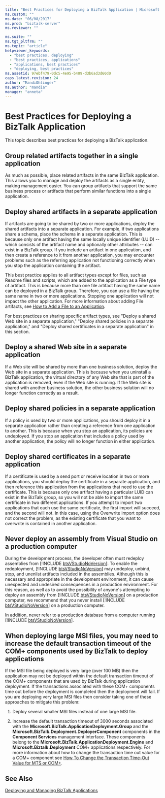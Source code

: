 ```yaml
---
title: "Best Practices for Deploying a BizTalk Application | Microsoft Docs"
ms.custom: ""
ms.date: "06/08/2017"
ms.prod: "biztalk-server"
ms.reviewer: ""

ms.suite: ""
ms.tgt_pltfrm: ""
ms.topic: "article"
helpviewer_keywords: 
  - "best practices, deploying"
  - "best practices, applications"
  - "applications, best practices"
  - "deploying, best practices"
ms.assetid: 97ebf479-0dc5-4e95-b409-d3b6ad3d60d0
caps.latest.revision: 24
author: "MandiOhlinger"
ms.author: "mandia"
manager: "anneta"
---
```

# Best Practices for Deploying a BizTalk Application
This topic describes best practices for deploying a BizTalk application.  
  
## Group related artifacts together in a single application  
 As much as possible, place related artifacts in the same BizTalk application. This allows you to manage and deploy the artifacts as a single entity, making management easier. You can group artifacts that support the same business process or artifacts that perform similar functions into a single application.  
  
## Deploy shared artifacts in a separate application  
 If artifacts are going to be shared by two or more applications, deploy the shared artifacts into a separate application. For example, if two applications share a schema, place the schema in a separate application. This is because only one artifact having the same locally unique identifier (LUID) -- which consists of the artifact name and optionally other attributes -- can exist in a BizTalk group. If you include an artifact in one application, and then create a reference to it from another application, you may encounter problems such as the referring application not functioning correctly when you stop the application containing the artifact.  
  
 This best practice applies to all artifact types except for files, such as Readme files and scripts, which are added to the application as a File type of artifact. This is because more than one file artifact having the same name can be deployed in a BizTalk group. Therefore, you can use a file having the same name in two or more applications. Stopping one application will not impact the other application. For more information about adding File artifacts, see [How to Add a File to an Application](../core/how-to-add-a-file-to-an-application.md).  
  
 For best practices on sharing specific artifact types, see "Deploy a shared Web site in a separate application," "Deploy shared policies in a separate application," and "Deploy shared certificates in a separate application" in this section.  
  
## Deploy a shared Web site in a separate application  
 If a Web site will be shared by more than one business solution, deploy the Web site in a separate application. This is because when you uninstall a BizTalk application, the virtual directory of any Web site that is part of the application is removed, even if the Web site is running. If the Web site is shared with another business solution, the other business solution will no longer function correctly as a result.  
  
## Deploy shared policies in a separate application  
 If a policy is used by two or more applications, you should deploy it in a separate application rather than creating a reference from one application to another. This is because when you stop an application, its policies are undeployed. If you stop an application that includes a policy used by another application, the policy will no longer function in either application.  
  
## Deploy shared certificates in a separate application  
 If a certificate is used by a send port or receive location in two or more applications, you should deploy the certificate in a separate application, and then reference this application from the applications that need to use the certificate. This is because only one artifact having a particular LUID can exist in the BizTalk group, so you will not be able to import the same certificate in two different applications. If you attempt to import two applications that each use the same certificate, the first import will succeed, and the second will not. In this case, using the Overwrite import option does not correct the problem, as the existing certificate that you want to overwrite is contained in another application.  
  
## Never deploy an assembly from Visual Studio on a production computer  
 During the development process, the developer often must redeploy assemblies from [!INCLUDE [btsVStudioNoVersion](../includes/btsvstudionoversion-md.md)]. To enable the redeployment, [!INCLUDE [btsVStudioNoVersion](../includes/btsvstudionoversion-md.md)] may undeploy, unbind, stop, and unenlist artifacts included in the assemblies. Although this is necessary and appropriate in the development environment, it can cause unexpected and undesired consequences in a production environment. For this reason, as well as to avoid the possibility of anyone's attempting to deploy an assembly from [!INCLUDE [btsVStudioNoVersion](../includes/btsvstudionoversion-md.md)] on a production computer, we recommend that you never install [!INCLUDE [btsVStudioNoVersion](../includes/btsvstudionoversion-md.md)] on a production computer.  
  
 In addition, never refer to a production database from a computer running [!INCLUDE [btsVStudioNoVersion](../includes/btsvstudionoversion-md.md)].  
  
## When deploying large MSI files, you may need to increase the default transaction timeout of the COM+ components used by BizTalk to deploy applications  
 If the MSI file being deployed is very large (over 100 MB) then the application may not be deployed within the default transaction timeout of the COM+ components that are used by BizTalk during application deployment. If the transactions associated with these COM+ components time out before the deployment is completed then the deployment will fail. If you are deploying very large MSI files then consider taking one of these approaches to mitigate this problem:  
  
1.  Deploy several smaller MSI files instead of one large MSI file.  
  
2.  Increase the default transaction timeout of 3000 seconds associated with the **Microsoft.BizTalk.ApplicationDeployment.Group** and the **Microsoft.BizTalk.Deployment.DeployerComponent** components in the **Component Services** management interface. These components belong to the **Microsoft.BizTalk.ApplicationDeployment.Engine** and **Microsoft.Biztalk.Deployment** COM+ applications respectively. For more information about how to change the transaction time out value for a COM+ component see [How To Change the Transaction Time-Out Value for MTS or COM+](http://go.microsoft.com/fwlink/?LinkId=67691).  
  
## See Also  
 [Deploying and Managing BizTalk Applications](../core/deploying-and-managing-biztalk-applications.md)